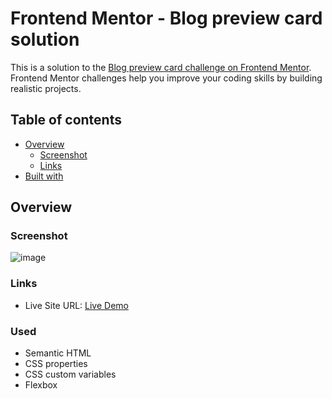 # Frontend Mentor - Blog preview card solution

This is a solution to the [Blog preview card challenge on Frontend Mentor](https://www.frontendmentor.io/challenges/blog-preview-card-ckPaj01IcS). Frontend Mentor challenges help you improve your coding skills by building realistic projects. 

## Table of contents

- [Overview](#overview)
  - [Screenshot](#screenshot)
  - [Links](#links)
- [Built with](#built-with)

## Overview

### Screenshot

![image](https://github.com/Mohak-Gogia/Blog-preview-card/assets/91110127/a18fdfc4-438c-419d-814e-0f637241438d)

### Links

- Live Site URL: [Live Demo](https://mohak-gogia.github.io/Blog-preview-card/)


### Used

- Semantic HTML
- CSS properties
- CSS custom variables
- Flexbox

